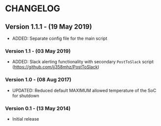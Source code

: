 # CHANGELOG

## Version 1.1.1 - (19 May 2019)
* ADDED: Separate config file for the main script

### Version 1.1 - (03 May 2019)
* ADDED: Slack alerting functionality with secondary `PostToSlack` script (https://github.com/jj358mhz/PostToSlack)

### Version 1.0 - (08 Aug 2017)
* UPDATED: Reduced default MAXIMUM allowed temperature of the SoC for shutdown 

### Version 0.1 - (13 May 2014)
* Initial release
